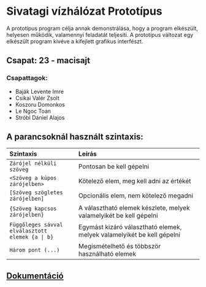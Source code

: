 # Sivatagi vízhálózat Prototípus

A prototípus program célja annak demonstrálása, hogy a program elkészült, helyesen működik, valamennyi feladatát
teljesíti. A prototípus változat egy elkészült program kivéve a kifejlett grafikus interfészt.

## Csapat: 23 - macisajt

### Csapattagok:

- Baják Levente Imre
- Csikai Valér Zsolt
- Koszoru Domonkos
- Le Ngoc Toan
- Stróbl Dániel Alajos

## A parancsoknál használt szintaxis:

| Szintaxis                                                       | Leírás                                                                 |
|:----------------------------------------------------------------|:-----------------------------------------------------------------------|
| `Zárójel nélküli szöveg`                                        | Pontosan be kell gépelni                                               |
| `<Szöveg a kúpos zárójelben>`                                   | Kötelező elem, meg kell adni az értékét                                |
| `[Szöveg szögletes zárójelben]`                                 | Opcionális elem, nem kötelező megadni                                  |
| `{Szöveg kapcsos zárójelben}`                                   | A választható elemek készlete, melyek valamelyikét be kell gépelni     |
| <code>Függőleges sávval elválasztott elemek {a &#124; b}</code> | Egymást kizáró választható elemek, melyek valamelyikét be kell gépelni |
| `Három pont (...)`                                              | Megismételhető és többször használható elemek                          |

## [Dokumentáció](https://docs.google.com/document/d/1vt0ruZJ6pVvddavbwg4amov1J9vomhK4/)